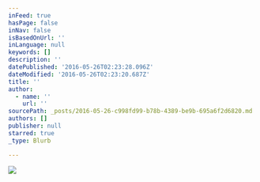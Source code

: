 ```yaml
---
inFeed: true
hasPage: false
inNav: false
isBasedOnUrl: ''
inLanguage: null
keywords: []
description: ''
datePublished: '2016-05-26T02:23:28.096Z'
dateModified: '2016-05-26T02:23:20.687Z'
title: ''
author:
  - name: ''
    url: ''
sourcePath: _posts/2016-05-26-c998fd99-b78b-4389-be9b-695a6f2d6820.md
authors: []
publisher: null
starred: true
_type: Blurb

---
```

![](https://the-grid-user-content.s3-us-west-2.amazonaws.com/f5ec23ce-6802-47e0-9554-199b243615ac.png)